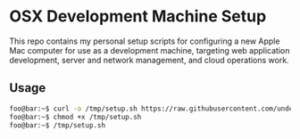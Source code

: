 # OSX Development Machine Setup

This repo contains my personal setup scripts for configuring a new Apple Mac computer for use as a development machine, targeting web application development, server and network management, and cloud operations work.

## Usage

```bash
foo@bar:~$ curl -o /tmp/setup.sh https://raw.githubusercontent.com/undergroundwebdesigns/osx-dev-setup/main/setup.sh
foo@bar:~$ chmod +x /tmp/setup.sh
foo@bar:~$ /tmp/setup.sh
```
